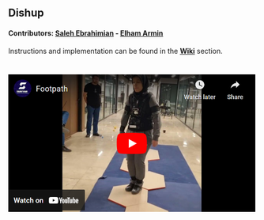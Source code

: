 ## Dishup

#### Contributors:  [Saleh Ebrahimian](https://github.com/salehprg) - [Elham Armin](https://github.com/elhamarmin)

Instructions and implementation can be found in the **[Wiki](https://github.com/FUM-Isense/dishup/wiki)** section.

# <a href="https://www.youtube.com/watch?v=gygaAUPlcKo&list=PL-99eIHm3V8KQ0vKQzUnINGn9VGNs8fqZ&index=2&ab_channel=FUM-iSense">
#    <img src="https://github.com/FUM-Isense/footpath/blob/main/assets/task.png" alt="Watch the video" width="500" />
# </a>
